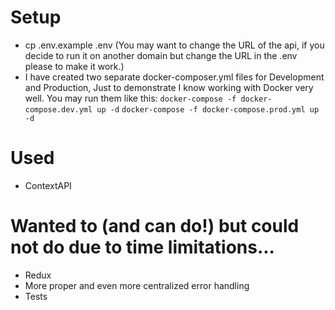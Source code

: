 # Setup
- cp .env.example .env (You may want to change the URL of the api, if you decide to run it on another domain but change the URL in the .env please to make it work.)
- I have created two separate docker-composer.yml files for Development and Production, Just to demonstrate I know working with Docker very well.
You may run them like this:
`docker-compose -f docker-compose.dev.yml up -d`
`docker-compose -f docker-compose.prod.yml up -d`


# Used
- ContextAPI

# Wanted to (and can do!) but could not do due to time limitations...
- Redux
- More proper and even more centralized error handling
- Tests